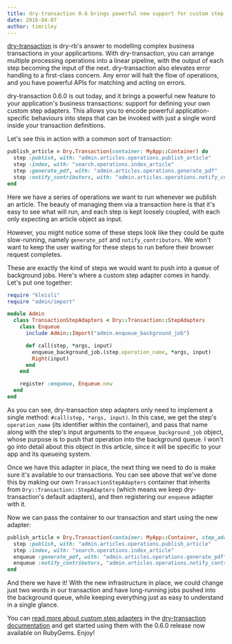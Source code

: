 ```yaml
---
title: dry-transaction 0.6 brings powerful new support for custom step adapters
date: 2016-04-07
author: timriley
---
```


[dry-transaction](http://dry-rb.org/gems/dry-transaction) is dry-rb's answer to modelling complex business transactions in your applicartions. With dry-transaction, you can arrange multiple processing operations into a linear pipeline, with the output of each step becoming the input of the next. dry-transaction also elevates error handling to a first-class concern. Any error will halt the flow of operations, and you have powerful APIs for matching and acting on errors.

dry-transaction 0.6.0 is out today, and it brings a powerful new feature to your application's business transactions: support for defining your own custom step adapters. This allows you to encode powerful application-specific behaviours into  steps that can be invoked with just a single word inside your transaction definitions.

Let's see this in action with a common sort of transaction:

```ruby
publish_article = Dry.Transaction(container: MyApp::Container) do
  step :publish, with: "admin.articles.operations.publish_article"
  step :index, with: "search.operations.index_article"
  step :generate_pdf, with: "admin.articles.operations.generate_pdf"
  step :notify_contributors, with: "admin.articles.operations.notify_contributors"
end
```

Here we have a series of operations we want to run whenever we publish an article. The beauty of managing them via a transaction here is that it's easy to see what will run, and each step is kept loosely coupled, with each only expecting an article object as input.

However, you might notice some of these steps look like they could be quite slow-running, namely `generate_pdf` and `notify_contributors`. We won't want to keep the user waiting for these steps to run before their browser request completes.

These are exactly the kind of steps we would want to push into a queue of background jobs. Here's where a custom step adapter comes in handy. Let's put one together:

```ruby
require "kleisli"
require "admin/import"

module Admin
  class TransactionStepAdapters < Dry::Transaction::StepAdapters
    class Enqueue
      include Admin::Import("admin.enqueue_background_job")

      def call(step, *args, input)
        enqueue_background_job.(step.operation_name, *args, input)
        Right(input)
      end
    end

    register :enqueue, Enqueue.new
  end
end
```

As you can see, dry-transaction step adapters only need to implement a single method: `#call(step, *args, input)`. In this case, we get the step's `operation_name` (its identifier within the container), and pass that name along with the step's input arguments to the `enqueue_background_job` object, whose purpose is to push that operation into the background queue. I won't go into detail about this object in this article, since it will be specific to your app and its queueing system.

Once we have this adapter in place, the next thing we need to do is make sure it's available to our transactions. You can see above that we've done this by making our own `TransactionStepAdapters` container that inherits from `Dry::Transaction::StepAdapters` (which means we keep dry-transaction's default adapters), and then registering our `enqueue` adapter with it.

Now we can pass the container to our transaction and start using the new adapter:

```ruby
publish_article = Dry.Transaction(container: MyApp::Container, step_adapters: Admin::TransactionStepAdapters) do
  step :publish, with: "admin.articles.operations.publish_article"
  step :index, with: "search.operations.index_article"
  enqueue :generate_pdf, with: "admin.articles.operations.generate_pdf"
  enqueue :notify_contributors, "admin.articles.operations.notify_contributors"
end
```

And there we have it! With the new infrastructure in place, we could change just two words in our transaction and have long-running jobs pushed into the background queue, while keeping everything just as easy to understand in a single glance.

You can [read more about custom step adapters](http://dry-rb.org/gems/dry-transaction/custom-step-adapters/) in the [dry-transaction documentation](http://dry-rb.org/gems/dry-transaction/) and get started using them with the 0.6.0 release now available on RubyGems. Enjoy!
